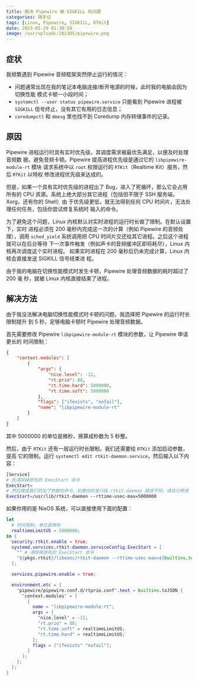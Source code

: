 ```yaml
---
title: 解决 Pipewire 被 SIGKILL 的问题
categories: 随手记
tags: [Linux, Pipewire, SIGKILL, RTKit]
date: 2023-05-29 01:38:58
image: /usr/uploads/202305/pipewire.png
---
```


## 症状

我频繁遇到 Pipewire 音频框架突然停止运行的情况：

-   问题通常出现在我的笔记本电脑连接/断开电源的时候，此时我的电脑会因为切换性能
    模式卡顿一小段时间；
-   `systemctl --user status pipewire.service` 只能看到 Pipewire 进程被
    `SIGKILL` 信号终止，没有其它有用的日志信息；
-   `coredumpctl` 和 `dmesg` 里也找不到 Coredump 内存转储事件的记录。

## 原因

Pipewire 进程运行时具有实时优先级，其调度需求被最优先满足，以便及时处理音频数
据，避免音频卡顿。Pipewire 提高进程优先级是通过它的 `libpipewire-module-rt` 模块
请求系统中以 `root` 权限运行的 `RTKit`（Realtime Kit）服务，然后 `RTKit` 以特权
修改进程优先级来达成的。

但是，如果一个具有实时优先级的进程出了 Bug，进入了死循环，那么它会占用所有的 CPU
资源。系统上绝大部分其它进程（包括但不限于 SSH 服务端，Xorg，还有你的 Shell）由
于优先级更低，就无法得到任何 CPU 时间片，无法处理任何任务，包括你尝试修复系统时
输入的命令。

为了避免这个问题，Linux 内核默认对实时进程的运行时长做了限制。在默认设置下，实时
进程必须在 200 毫秒内完成这一次的计算（例如 Pipewire 的音频处理），调用
`sched_yield` 系统调用把 CPU 时间片交还给其它进程。之后这个进程就可以在后台等待
下一次事件触发（例如声卡的音频缓冲区即将耗尽），Linux 内核再次调度这个实时进程。
如果实时进程在 200 毫秒后仍未完成计算，Linux 内核会直接发送 SIGKILL 信号结束进
程。

由于我的电脑在切换性能模式时发生卡顿，Pipewire 处理音频数据的耗时超过了 200 毫
秒，就被 Linux 内核直接结束了进程。

## 解决方法

由于我没法解决电脑切换性能模式时卡顿的问题，我选择把 Pipewire 的运行时长限制提升
到 5 秒，足够电脑卡顿时 Pipewire 处理音频数据。

首先需要修改 Pipewire `libpipewire-module-rt` 模块的参数，让 Pipewire 申请更长的
时间限制：

```json
{
    "context.modules": [
        {
            "args": {
                "nice.level": -11,
                "rt.prio": 88,
                "rt.time.hard": 5000000,
                "rt.time.soft": 5000000
            },
            "flags": ["ifexists", "nofail"],
            "name": "libpipewire-module-rt"
        }
    ]
}
```

其中 5000000 的单位是微秒，换算成秒数为 5 秒整。

然后，由于 `RTKit` 还有一层运行时长限制，我们还需要给 `RTKit` 添加启动参数，提高
它的限制。运行 `systemctl edit rtkit-daemon.service`，然后输入以下内容：

```bash
[Service]
# 先清除掉原先的 ExecStart 命令
ExecStart=
# 然后换成我们的加了参数的命令，如果你的发行版 rtkit-daemon 路径不同，请自行修改
ExecStart=/usr/lib/rtkit-daemon --rttime-usec-max=5000000
```

如果你用的是 NixOS 系统，可以直接使用下面的配置：

```nix
let
  # 时间限制，单位是微秒
  realtimeLimitUS = 5000000;
in {
  security.rtkit.enable = true;
  systemd.services.rtkit-daemon.serviceConfig.ExecStart = [
    "" # 清除掉原先的 ExecStart 命令
    "${pkgs.rtkit}/libexec/rtkit-daemon --rttime-usec-max=${builtins.toString realtimeLimitUS}"
  ];

  services.pipewire.enable = true;

  environment.etc = {
    "pipewire/pipewire.conf.d/rtprio.conf".text = builtins.toJSON {
      "context.modules" = [
        {
          name = "libpipewire-module-rt";
          args = {
            "nice.level" = -11;
            "rt.prio" = 88;
            "rt.time.soft" = realtimeLimitUS;
            "rt.time.hard" = realtimeLimitUS;
          };
          flags = ["ifexists" "nofail"];
        }
      ];
    };
  };
}
```
